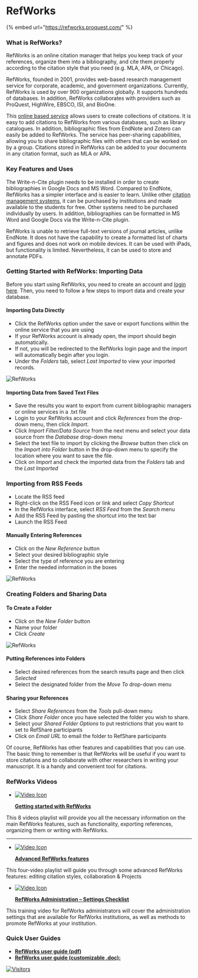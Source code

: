 # RefWorks

{% embed url="https://refworks.proquest.com/" %}

### What is RefWorks?&#x20;

RefWorks is an online citation manager that helps you keep track of your references, organize them into a bibliography, and cite them properly according to the citation style that you need (e.g. MLA, APA, or Chicago).&#x20;

RefWorks, founded in 2001, provides web-based research management service for corporate, academic, and government organizations. Currently, RefWorks is used by over 900 organizations globally. It supports hundreds of databases. In addition, RefWorks collaborates with providers such as ProQuest, HighWire, EBSCO, ISI, and BioOne.

This [online based service](http://proquest.libguides.com/newrefworks) allows users to create collections of citations. It is easy to add citations to RefWorks from various databases, such as library catalogues. In addition, bibliographic files from EndNote and Zotero can easily be added to RefWorks. The service has peer-sharing capabilities, allowing you to share bibliographic files with others that can be worked on by a group. Citations stored in RefWorks can be added to your documents in any citation format, such as MLA or APA.

### Key Features and Uses

The Write-n-Cite plugin needs to be installed in order to create bibliographies in Google Docs and MS Word. Compared to EndNote, RefWorks has a simpler interface and is easier to learn. Unlike other [citation management systems](https://www.enago.com/academy/organizing-your-research-which-citation-management-tool-to-choose/), it can be purchased by institutions and made available to the students for free. Other systems need to be purchased individually by users. In addition, bibliographies can be formatted in MS Word and Google Docs via the Write-n-Cite plugin.

RefWorks is unable to retrieve full-text versions of journal articles, unlike EndNote. It does not have the capability to create a formatted list of charts and figures and does not work on mobile devices. It can be used with iPads, but functionality is limited. Nevertheless, it can be used to store and annotate PDFs.

### Getting Started with RefWorks: Importing Data

Before you start using RefWorks, you need to create an account and [login here](https://www.refworks.com/refworks2/default.aspx?r=authentication::init). Then, you need to follow a few steps to import data and create your database.

#### Importing Data Directly

* Click the RefWorks option under the save or export functions within the online service that you are using
* If your RefWorks account is already open, the import should begin automatically.
* If not, you will be redirected to the RefWorks login page and the import will automatically begin after you login.
* Under the _Folders_ tab, select _Last Imported_ to view your imported records.

![RefWorks](https://www.enago.com/academy/wp-content/uploads/2017/11/Import-files\_RefWorks.png)

#### Importing Data from Saved Text Files

* Save the results you want to export from current bibliographic managers or online services in a .txt file
* Login to your RefWorks account and click _References_ from the drop-down menu, then click _Import_.
* Click _Import Filter/Data Source_ from the next menu and select your data source from the _Database_ drop-down menu
* Select the text file to import by clicking the _Browse_ button then click on the _Import into Folder_ button in the drop-down menu to specify the location where you want to save the file.
* Click on _Import_ and check the imported data from the _Folders_ tab and the _Last Imported_

### Importing from RSS Feeds

* Locate the RSS feed
* Right-click on the RSS Feed icon or link and select _Copy Shortcut_
* In the RefWorks interface, select _RSS Feed_ from the _Search_ menu
* Add the RSS Feed by pasting the shortcut into the text bar
* Launch the RSS Feed

#### Manually Entering References

* Click on the _New Reference_ button
* Select your desired bibliographic style
* Select the type of reference you are entering
* Enter the needed information in the boxes

![RefWorks](https://www.enago.com/academy/wp-content/uploads/2017/11/Creating-references\_RefWorks.png)

### Creating Folders and Sharing Data

#### To Create a Folder

* Click on the _New Folder_ button
* Name your folder
* Click _Create_

![RefWorks](https://www.enago.com/academy/wp-content/uploads/2017/11/Creating-and-sharing-folders\_RefWorks.png)

#### Putting References into Folders

* Select desired references from the search results page and then click _Selected_
* Select the designated folder from the _Move To_ drop-down menu

#### Sharing your References

* Select _Share References_ from the _Tools_ pull-down menu
* Click _Share Folder_ once you have selected the folder you wish to share.
* Select your _Shared Folder Options_ to put restrictions that you want to set to RefShare participants
* Click on _Email URL_ to email the folder to RefShare participants

Of course, RefWorks has other features and capabilities that you can use. The basic thing to remember is that RefWorks will be useful if you want to store citations and to collaborate with other researchers in writing your manuscript. It is a handy and convenient tool for citations.

### **RefWorks Videos**

*   [![Video Icon](https://libapps.s3.amazonaws.com/customers/395/images/Video\_icon\_arrow.png)](https://www.youtube.com/watch?v=J5905oxj02U\&list=PLyN7Mmvg\_0odPDamAc5anVah56yS-mkxV)

    [**Getting started with RefWorks**](https://www.youtube.com/watch?v=J5905oxj02U\&list=PLyN7Mmvg\_0odPDamAc5anVah56yS-mkxV)

This 8 videos playlist will provide you all the necessary information on the main RefWorks features, such as functionality, exporting references, organizing them or writing with RefWorks.

***

*   [![Video Icon](https://libapps.s3.amazonaws.com/customers/395/images/Video\_icon\_arrow.png)](https://www.youtube.com/watch?v=v6ORsIDtNPk\&list=PLyN7Mmvg\_0ocjWJiNLK3tgdHT8uMiARf0)

    [**Advanced RefWorks features**](https://www.youtube.com/watch?v=v6ORsIDtNPk\&list=PLyN7Mmvg\_0ocjWJiNLK3tgdHT8uMiARf0)

This four-video playlist will guide you through some advanced RefWorks features: editing citation styles, collaboration & Projects

*   [![Video Icon](https://libapps.s3.amazonaws.com/customers/395/images/Video\_icon\_arrow.png)](https://www.youtube.com/watch?v=BFdBFi0xaT0)

    [**RefWorks Administration – Settings Checklist**](https://www.youtube.com/watch?v=BFdBFi0xaT0)

This training video for RefWorks administrators will cover the administration settings that are available for RefWorks institutions, as well as methods to promote RefWorks at your institution.

### **Quick User Guides**

* [**RefWorks user guide (pdf)**](https://knowledge.exlibrisgroup.com/@api/deki/files/108341/RefWorks\_User\_Guide\_2021\_-\_6\_pages.pdf?revision=2)
* [**RefWorks user guide (customizable .doc):**](https://knowledge.exlibrisgroup.com/@api/deki/files/108345/RefWorks\_User\_Guide\_2021\_-\_Customizable\_6\_pages.docx?revision=1)

[![Visitors](https://api.visitorbadge.io/api/visitors?path=https%3A%2F%2Fgithub.com%2Fdrshahizan\&labelColor=%23697689\&countColor=%23555555\&style=plastic)](https://visitorbadge.io/status?path=https%3A%2F%2Fgithub.com%2Fdrshahizan)
